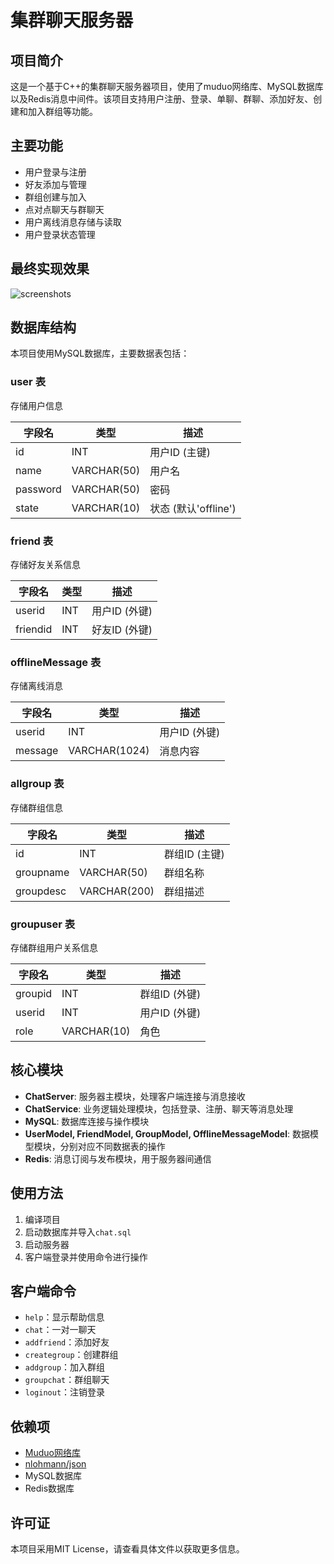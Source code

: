 # 集群聊天服务器

## 项目简介
这是一个基于C++的集群聊天服务器项目，使用了muduo网络库、MySQL数据库以及Redis消息中间件。该项目支持用户注册、登录、单聊、群聊、添加好友、创建和加入群组等功能。

## 主要功能
- 用户登录与注册
- 好友添加与管理
- 群组创建与加入
- 点对点聊天与群聊天
- 用户离线消息存储与读取
- 用户登录状态管理


## 最终实现效果
![screenshots](https://wu-zhouzhou.oss-cn-qingdao.aliyuncs.com/img_for_typora/screenshots.gif)

## 数据库结构
本项目使用MySQL数据库，主要数据表包括：
### user 表
存储用户信息

| 字段名      | 类型         | 描述       |
|-----------|--------------|------------|
| id        | INT          | 用户ID (主键) |
| name      | VARCHAR(50)  | 用户名      |
| password  | VARCHAR(50)  | 密码       |
| state     | VARCHAR(10)  | 状态 (默认'offline') |

### friend 表
存储好友关系信息

| 字段名      | 类型        | 描述        |
|-----------|-------------|-------------|
| userid    | INT         | 用户ID (外键) |
| friendid  | INT         | 好友ID (外键) |

### offlineMessage 表
存储离线消息

| 字段名      | 类型          | 描述         |
|-----------|---------------|--------------|
| userid    | INT           | 用户ID (外键) |
| message   | VARCHAR(1024) | 消息内容      |

### allgroup 表
存储群组信息

| 字段名      | 类型         | 描述        |
|-----------|--------------|------------|
| id        | INT          | 群组ID (主键) |
| groupname | VARCHAR(50)  | 群组名称     |
| groupdesc | VARCHAR(200) | 群组描述     |

### groupuser 表
存储群组用户关系信息

| 字段名      | 类型         | 描述         |
|-----------|--------------|--------------|
| groupid   | INT          | 群组ID (外键) |
| userid    | INT          | 用户ID (外键) |
| role      | VARCHAR(10)  | 角色          |

## 核心模块
- **ChatServer**: 服务器主模块，处理客户端连接与消息接收
- **ChatService**: 业务逻辑处理模块，包括登录、注册、聊天等消息处理
- **MySQL**: 数据库连接与操作模块
- **UserModel, FriendModel, GroupModel, OfflineMessageModel**: 数据模型模块，分别对应不同数据表的操作
- **Redis**: 消息订阅与发布模块，用于服务器间通信

## 使用方法
1. 编译项目
2. 启动数据库并导入`chat.sql`
3. 启动服务器
4. 客户端登录并使用命令进行操作

## 客户端命令
- `help`：显示帮助信息
- `chat`：一对一聊天
- `addfriend`：添加好友
- `creategroup`：创建群组
- `addgroup`：加入群组
- `groupchat`：群组聊天
- `loginout`：注销登录

## 依赖项
- [Muduo网络库](https://github.com/chenshuo/muduo)
- [nlohmann/json](https://github.com/nlohmann/json)
- MySQL数据库
- Redis数据库


## 许可证
本项目采用MIT License，请查看具体文件以获取更多信息。